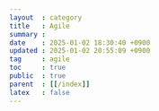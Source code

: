 ```yaml
---
layout  : category
title   : Agile
summary : 
date    : 2025-01-02 18:30:40 +0900
updated : 2025-01-02 20:55:09 +0900
tag     : agile
toc     : true
public  : true
parent  : [[/index]]
latex   : false
---
```


